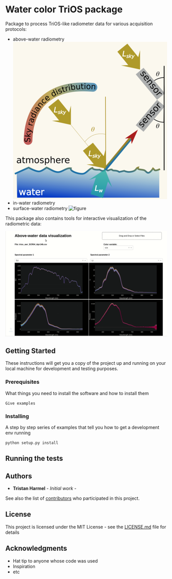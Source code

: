 # Water color TriOS package

Package to process TriOS-like radiometer data for various acquisition protocols:
- above-water radiometry
![figure](images/above_water_system.png)
- in-water radiometry
- surface-water radiometry
![figure](images/surface_water_system.png)

This package also contains tools for interactive visualization of the radiometric data: 

![animated1](images/visu_trios_data.gif)

## Getting Started

These instructions will get you a copy of the project up and running on your local machine for development and testing purposes.

### Prerequisites

What things you need to install the software and how to install them

```
Give examples
```

### Installing

A step by step series of examples that tell you how to get a development env running


```
python setup.py install
```

## Running the tests



## Authors

* **Tristan Harmel** - *Initial work* -

See also the list of [contributors](https://github.com/your/project/contributors) who participated in this project.

## License

This project is licensed under the MIT License - see the [LICENSE.md](LICENSE.md) file for details

## Acknowledgments

* Hat tip to anyone whose code was used
* Inspiration
* etc
